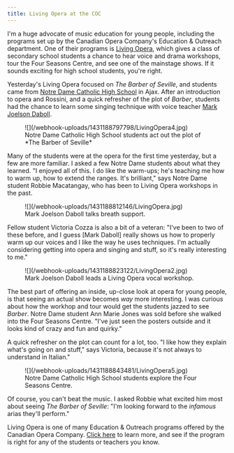 ```yaml
---
title: Living Opera at the COC
---
```


I'm a huge advocate of music education for young people, including the programs set up by the Canadian Opera Company's Education & Outreach department. One of their programs is [Living Opera](http://www.coc.ca/ExploreAndLearn/Schools/LivingOpera.aspx), which gives a class of secondary school students a chance to hear voice and drama workshops, tour the Four Seasons Centre, and see one of the mainstage shows. If it sounds exciting for high school students, you're right.

Yesterday's Living Opera focused on *The Barber of Seville*, and students came from [Notre Dame Catholic High School](http://notredame.dcdsb.ca/) in Ajax. After an introduction to opera and Rossini, and a quick refresher of the plot of *Barber*, students had the chance to learn some singing technique with voice teacher [Mark Joelson Daboll](http://pleasejudgeme.com/). 

<figure data-type="image">
![](/webhook-uploads/1431188797798/LivingOpera4.jpg)
<figcaption>Notre Dame Catholic High School students act out the plot of *The Barber of Seville*</figcaption>
</figure>

Many of the students were at the opera for the first time yesterday, but a few are more familiar. I asked a few Notre Dame students about what they learned. "I enjoyed all of this. I do like the warm-ups; he's teaching me how to warm up, how to extend the ranges. It's brilliant," says Notre Dame student Robbie Macatangay, who has been to Living Opera workshops in the past. 

<figure data-type="image">
![](/webhook-uploads/1431188812146/LivingOpera.jpg)
<figcaption>Mark Joelson Daboll talks breath support.</figcaption>
</figure>

Fellow student Victoria Cozza is also a bit of a veteran: "I've been to two of these before, and I guess [Mark Daboll] really shows us how to properly warm up our voices and I like the way he uses techniques. I'm actually considering getting into opera and singing and stuff, so it's really interesting to me."

<figure data-type="image">
![](/webhook-uploads/1431188823122/LivingOpera2.jpg)
<figcaption>Mark Joelson Daboll leads a Living Opera vocal workshop.</figcaption>
</figure>

The best part of offering an inside, up-close look at opera for young people, is that seeing an actual show becomes *way* more interesting. I was curious about how the workhop and tour would get the students jazzed to see *Barber*. Notre Dame student Ann Marie Jones was sold before she walked into the Four Seasons Centre. "I've just seen the posters outside and it looks kind of crazy and fun and quirky." 

A quick refresher on the plot can count for a lot, too. "I like how they explain what's going on and stuff," says Victoria, because it's not always to understand in Italian."

<figure data-type="image">
![](/webhook-uploads/1431188843481/LivingOpera5.jpg)
<figcaption>Notre Dame Catholic High School students explore the Four Seasons Centre.</figcaption>
</figure>

Of course, you can't beat the music. I asked Robbie what excited him most about seeing *The Barber of Seville*: "I'm looking forward to the *infamous* arias they'll perform."

Living Opera is one of many Education & Outreach programs offered by the Canadian Opera Company. [Click here](http://www.coc.ca/ExploreAndLearn/Schools/LivingOpera.aspx) to learn more, and see if the program is right for any of the students or teachers you know. 

